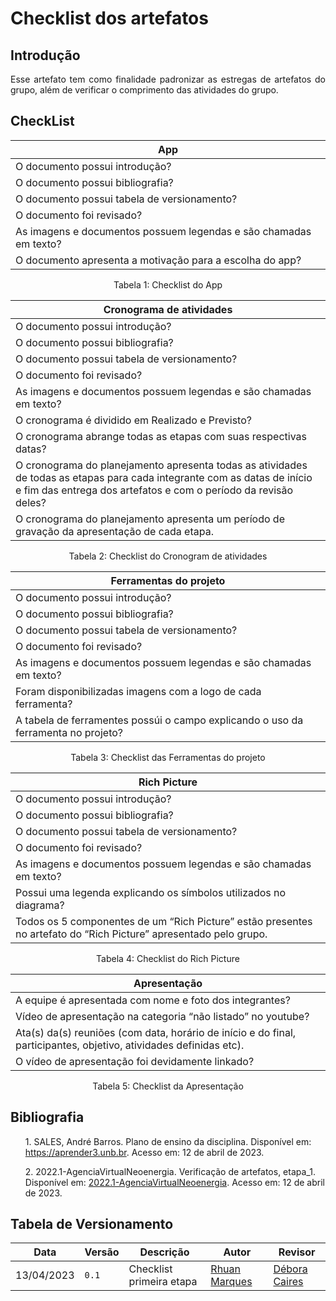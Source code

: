 # Checklist dos artefatos

## Introdução

<div style="text-align: justify">
Esse artefato tem como finalidade padronizar as estregas de artefatos do grupo, além de verificar o comprimento das atividades do grupo.
</div>

## CheckList

| App |
| --- |
| O documento possui introdução? |
| O documento possui bibliografia? |
| O documento possui tabela de versionamento? |
| O documento foi revisado? |
| As imagens e documentos possuem legendas e são chamadas em texto? |
| O documento apresenta a motivação para a escolha do app? |

<div style="text-align: center">
<p>Tabela 1: Checklist do App</p>
</div>

| Cronograma de atividades |
| ----------------------- |
| O documento possui introdução? |
| O documento possui bibliografia? |
| O documento possui tabela de versionamento? |
| O documento foi revisado? |
| As imagens e documentos possuem legendas e são chamadas em texto? |
| O cronograma é dividido em Realizado e Previsto? |
| O cronograma abrange todas as etapas com suas respectivas datas? |
| O cronograma do planejamento apresenta todas as atividades de todas as etapas para cada integrante com as datas de início e fim das entrega dos artefatos e com o período da revisão deles? |
| O cronograma do planejamento apresenta um período de gravação da apresentação de cada etapa. |

<div style="text-align: center">
<p>Tabela 2: Checklist do Cronogram de atividades</p>
</div>

| Ferramentas do projeto |
| ---------------------- |
| O documento possui introdução? |
| O documento possui bibliografia? |
| O documento possui tabela de versionamento? |
| O documento foi revisado? |
| As imagens e documentos possuem legendas e são chamadas em texto? |
| Foram disponibilizadas imagens com a logo de cada ferramenta? |
| A tabela de ferramentes possúi o campo explicando o uso da ferramenta no projeto? |

<div style="text-align: center">
<p>Tabela 3: Checklist das Ferramentas do projeto</p>
</div>

| Rich Picture |
| ------------ |
| O documento possui introdução? |
| O documento possui bibliografia? |
| O documento possui tabela de versionamento? |
| O documento foi revisado? |
| As imagens e documentos possuem legendas e são chamadas em texto? |
| Possui uma legenda explicando os símbolos utilizados no diagrama? |
| Todos os 5 componentes de um “Rich Picture” estão presentes no artefato do “Rich Picture” apresentado pelo grupo.|

<div style="text-align: center">
<p>Tabela 4: Checklist do Rich Picture</p>
</div>

| Apresentação |
| ------------ |
| A equipe é apresentada com nome e foto dos integrantes? |
| Vídeo de apresentação na categoria “não listado” no youtube? |
| Ata(s) da(s) reuniões (com data, horário de início e do final, participantes, objetivo, atividades definidas etc).|
| O vídeo de apresentação foi devidamente linkado? |

<div style="text-align: center">
<p>Tabela 5: Checklist da Apresentação</p>
</div>

## Bibliografia

 <p><ul>1. SALES, André Barros. Plano de ensino da disciplina. Disponível em: <a href="https://aprender3.unb.br">https://aprender3.unb.br</a>. Acesso em: 12 de abril de 2023.</ul></p>

<p><ul>2. 2022.1-AgenciaVirtualNeoenergia. Verificação de artefatos, etapa_1. Disponível em: <a href="https://github.com/Interacao-Humano-Computador/2022.1-AgenciaVirtualNeoenergia/blob/master/ghpages08/docs/verifica%C3%A7%C3%A3o_dos_artefatos/etapa_1/planejamento.md">2022.1-AgenciaVirtualNeoenergia</a>. Acesso em: 12 de abril de 2023.</ul></p>

## Tabela de Versionamento

| Data | Versão | Descrição | Autor | Revisor |
| ---- | ------ | --------- | ----- | ------- |
| 13/04/2023 | `0.1`  | Checklist primeira etapa | [Rhuan Marques](https://github.com/RhuanMr) | [Débora Caires](https://github.com/deboracaires) |